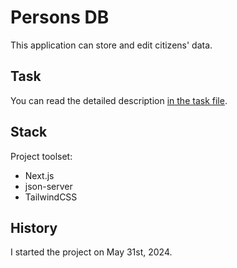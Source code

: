 # Persons DB

This application can store and edit citizens' data.

## Task

You can read the detailed description [in the task file](task.md).

## Stack

Project toolset:

- Next.js
- json-server
- TailwindCSS

## History

I started the project on May 31st, 2024.

